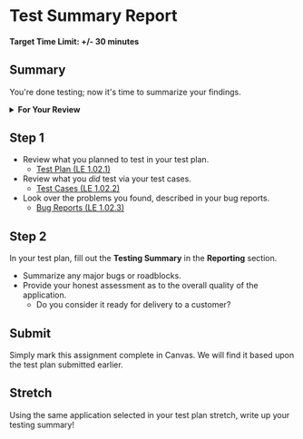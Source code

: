 # Test Summary Report

#### Target Time Limit: +/- 30 minutes

## Summary

You're done testing; now it's time to summarize your findings.

<details> <summary> <strong> For Your Review </strong> </summary>

If you're feeling uncertain on where to start in this project, look over the
following:

- Skills Practice:
  - [Complete a Test Plan](./sp1.02.1.html)
  - [Write a Test](./sp1.02.2.html)
  - [Report a Bug](./sp1.02.3.html)

</details>

## Step 1

- Review what you planned to test in your test plan.
  - [Test Plan (LE 1.02.1)](./le1.02.1.html)
- Review what you _did_ test via your test cases.
  - [Test Cases (LE 1.02.2)](./le1.02.2.html)
- Look over the problems you found, described in your bug reports.
  - [Bug Reports (LE 1.02.3)](./le1.02.3.html)

## Step 2

In your test plan, fill out the **Testing Summary** in the **Reporting**
section.

- Summarize any major bugs or roadblocks.
- Provide your honest assessment as to the overall quality of the application.
  - Do you consider it ready for delivery to a customer?

## Submit

Simply mark this assignment complete in Canvas. We will find it based upon the
test plan submitted earlier.

## Stretch

Using the same application selected in your test plan stretch, write up your
testing summary!
